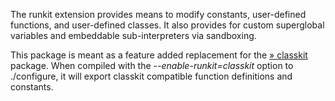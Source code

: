 The runkit extension provides means to modify constants, user-defined
functions, and user-defined classes. It also provides for custom
superglobal variables and embeddable sub-interpreters via sandboxing.

This package is meant as a feature added replacement for the
<a href="https://pecl.php.net/package/classkit" class="link external">» classkit</a>
package. When compiled with the *--enable-runkit=classkit* option to
./configure, it will export classkit compatible function definitions and
constants.
